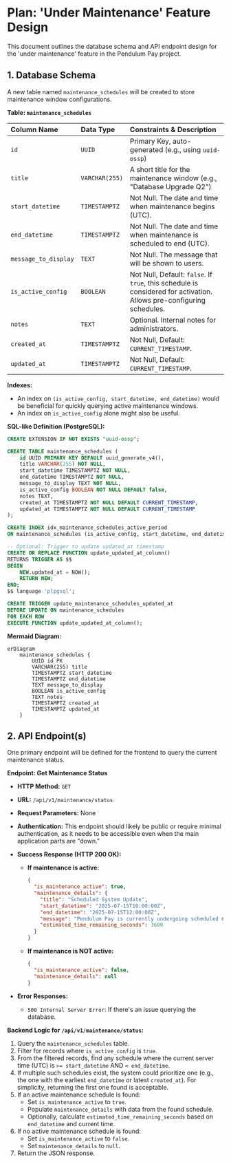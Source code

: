 # Plan: 'Under Maintenance' Feature Design

This document outlines the database schema and API endpoint design for the 'under maintenance' feature in the Pendulum Pay project.

## 1. Database Schema

A new table named `maintenance_schedules` will be created to store maintenance window configurations.

**Table: `maintenance_schedules`**

| Column Name         | Data Type           | Constraints & Description                                   |
| :------------------ | :------------------ | :---------------------------------------------------------- |
| `id`                | `UUID`              | Primary Key, auto-generated (e.g., using `uuid-ossp`)       |
| `title`             | `VARCHAR(255)`      | A short title for the maintenance window (e.g., "Database Upgrade Q2") |
| `start_datetime`    | `TIMESTAMPTZ`       | Not Null. The date and time when maintenance begins (UTC).  |
| `end_datetime`      | `TIMESTAMPTZ`       | Not Null. The date and time when maintenance is scheduled to end (UTC). |
| `message_to_display`| `TEXT`              | Not Null. The message that will be shown to users.          |
| `is_active_config`  | `BOOLEAN`           | Not Null, Default: `false`. If `true`, this schedule is considered for activation. Allows pre-configuring schedules. |
| `notes`             | `TEXT`              | Optional. Internal notes for administrators.                |
| `created_at`        | `TIMESTAMPTZ`       | Not Null, Default: `CURRENT_TIMESTAMP`.                     |
| `updated_at`        | `TIMESTAMPTZ`       | Not Null, Default: `CURRENT_TIMESTAMP`.                     |

**Indexes:**
*   An index on `(is_active_config, start_datetime, end_datetime)` would be beneficial for quickly querying active maintenance windows.
*   An index on `is_active_config` alone might also be useful.

**SQL-like Definition (PostgreSQL):**
```sql
CREATE EXTENSION IF NOT EXISTS "uuid-ossp";

CREATE TABLE maintenance_schedules (
    id UUID PRIMARY KEY DEFAULT uuid_generate_v4(),
    title VARCHAR(255) NOT NULL,
    start_datetime TIMESTAMPTZ NOT NULL,
    end_datetime TIMESTAMPTZ NOT NULL,
    message_to_display TEXT NOT NULL,
    is_active_config BOOLEAN NOT NULL DEFAULT false,
    notes TEXT,
    created_at TIMESTAMPTZ NOT NULL DEFAULT CURRENT_TIMESTAMP,
    updated_at TIMESTAMPTZ NOT NULL DEFAULT CURRENT_TIMESTAMP
);

CREATE INDEX idx_maintenance_schedules_active_period 
ON maintenance_schedules (is_active_config, start_datetime, end_datetime);

-- Optional: Trigger to update updated_at timestamp
CREATE OR REPLACE FUNCTION update_updated_at_column()
RETURNS TRIGGER AS $$
BEGIN
    NEW.updated_at = NOW();
    RETURN NEW;
END;
$$ language 'plpgsql';

CREATE TRIGGER update_maintenance_schedules_updated_at
BEFORE UPDATE ON maintenance_schedules
FOR EACH ROW
EXECUTE FUNCTION update_updated_at_column();
```

**Mermaid Diagram:**
```mermaid
erDiagram
    maintenance_schedules {
        UUID id PK
        VARCHAR(255) title
        TIMESTAMPTZ start_datetime
        TIMESTAMPTZ end_datetime
        TEXT message_to_display
        BOOLEAN is_active_config
        TEXT notes
        TIMESTAMPTZ created_at
        TIMESTAMPTZ updated_at
    }
```

## 2. API Endpoint(s)

One primary endpoint will be defined for the frontend to query the current maintenance status.

**Endpoint: Get Maintenance Status**

*   **HTTP Method:** `GET`
*   **URL:** `/api/v1/maintenance/status`
*   **Request Parameters:** None
*   **Authentication:** This endpoint should likely be public or require minimal authentication, as it needs to be accessible even when the main application parts are "down."

*   **Success Response (HTTP 200 OK):**

    *   **If maintenance is active:**
        ```json
        {
          "is_maintenance_active": true,
          "maintenance_details": {
            "title": "Scheduled System Update",
            "start_datetime": "2025-07-15T10:00:00Z",
            "end_datetime": "2025-07-15T12:00:00Z",
            "message": "Pendulum Pay is currently undergoing scheduled maintenance. We expect to be back online by 12:00 PM UTC. Thank you for your patience.",
            "estimated_time_remaining_seconds": 3600 
          }
        }
        ```

    *   **If maintenance is NOT active:**
        ```json
        {
          "is_maintenance_active": false,
          "maintenance_details": null
        }
        ```

*   **Error Responses:**
    *   `500 Internal Server Error`: If there's an issue querying the database.

**Backend Logic for `/api/v1/maintenance/status`:**
1.  Query the `maintenance_schedules` table.
2.  Filter for records where `is_active_config` is `true`.
3.  From the filtered records, find any schedule where the current server time (UTC) is `>= start_datetime` AND `< end_datetime`.
4.  If multiple such schedules exist, the system could prioritize one (e.g., the one with the earliest `end_datetime` or latest `created_at`). For simplicity, returning the first one found is acceptable.
5.  If an active maintenance schedule is found:
    *   Set `is_maintenance_active` to `true`.
    *   Populate `maintenance_details` with data from the found schedule.
    *   Optionally, calculate `estimated_time_remaining_seconds` based on `end_datetime` and current time.
6.  If no active maintenance schedule is found:
    *   Set `is_maintenance_active` to `false`.
    *   Set `maintenance_details` to `null`.
7.  Return the JSON response.
